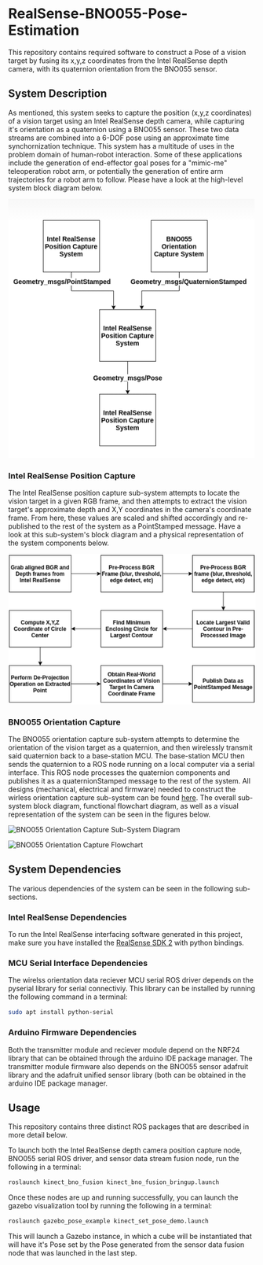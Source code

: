 # RealSense-BNO055-Pose-Estimation
This repository contains required software to construct a Pose of a vision target by fusing its x,y,z coordinates from the Intel RealSense depth camera, with its quaternion orientation from the BNO055 sensor.

## System Description
As mentioned, this system seeks to capture the position (x,y,z coordinates) of a vision target using an Intel RealSense depth camera, while capturing it's orientation as a quaternion using a BNO055 sensor. These two data streams are combined into a 6-DOF pose using an approximate time synchornization technique. This system has a multitude of uses in the problem domain of human-robot interaction. Some of these applications include the generation of end-effector goal poses for a "mimic-me" teleoperation robot arm, or potentially the generation of entire arm trajectories for a robot arm to follow. Please have a look at the high-level system block diagram below.

![Overall System Diagram](./documentation/images/TotalSystemDiagram_RealSense.png)

### Intel RealSense Position Capture
The Intel RealSense position capture sub-system attempts to locate the vision target in a given RGB frame, and then attempts to extract the vision target's approximate depth and X,Y coordinates in the camera's coordinate frame. From here, these values are scaled and shifted accordingly and re-published to the rest of the system as a PointStamped message. Have a look at this sub-system's block diagram and a physical representation of the system components below. 

![Kinect Sub-System Diagram](./documentation/images/RealSensePosCapsubSystem.png)

### BNO055 Orientation Capture
The BNO055 orientation capture sub-system attempts to determine the orientation of the vision target as a quaternion, and then wirelessly transmit said quaternion back to a base-station MCU. The base-station MCU then sends the quaternion to a ROS node running on a local computer via a serial interface. This ROS node processes the quaternion components and publishes it as a quaternionStamped message to the rest of the system. All designs (mechanical, electrical and firmware) needed to construct the wirless orientation capture sub-system can be found [here](https://github.com/sherrardTr4129/Kinect-BNO055-Pose-Estimation/tree/main/orientation_capture_subsystem_hardware_and_firmware). The overall sub-system block diagram, functional flowchart diagram, as well as a visual representation of the system can be seen in the figures below.


![BNO055 Orientation Capture Sub-System Diagram](./documentation/images/wirelessBNODiagram.png)


![BNO055 Orientation Capture Flowchart](./documentation/images/orientationCaptureSystem.png)

## System Dependencies
The various dependencies of the system can be seen in the following sub-sections.

### Intel RealSense Dependencies
To run the Intel RealSense interfacing software generated in this project, make sure you have installed the [RealSense SDK 2](https://dev.intelrealsense.com/docs/compiling-librealsense-for-linux-ubuntu-guide) with python bindings.

### MCU Serial Interface Dependencies
The wirelss orientation data reciever MCU serial ROS driver depends on the pyserial library for serial connectiviy. This library can be installed by running the following command in a terminal:

```bash
sudo apt install python-serial
```

### Arduino Firmware Dependencies
Both the transmitter module and reciever module depend on the NRF24 library that can be obtained through the arduino IDE package manager. The transmitter module firmware also depends on the BNO055 sensor adafruit library and the adafruit unified sensor library (both can be obtained in the arduino IDE package manager. 

## Usage
This repository contains three distinct ROS packages that are described in more detail below. 

To launch both the Intel RealSense depth camera position capture node, BNO055 serial ROS driver, and sensor data stream fusion node, run the following in a terminal:
```bash
roslaunch kinect_bno_fusion kinect_bno_fusion_bringup.launch
```

Once these nodes are up and running successfully, you can launch the gazebo visualization tool by running the following in a terminal:
```bash
roslaunch gazebo_pose_example kinect_set_pose_demo.launch
```
This will launch a Gazebo instance, in which a cube will be instantiated that will have it's Pose set by the Pose generated from the sensor data fusion node that was launched in the last step.
